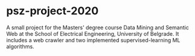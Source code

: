 # psz-project-2020
A small project for the Masters' degree course Data Mining and Semantic Web at the School of Electrical Engineering, University of Belgrade. It includes a web crawler and two implemented supervised-learning ML algorithms.
